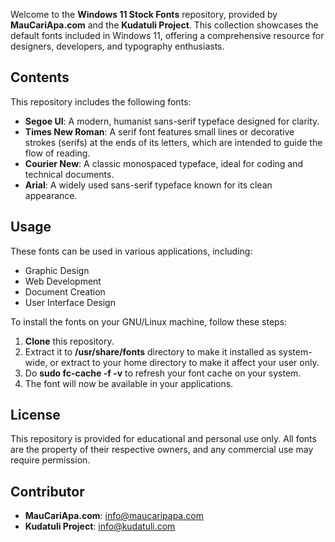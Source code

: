 Welcome to the **Windows 11 Stock Fonts** repository, provided by **MauCariApa.com** and the **Kudatuli Project**. This collection showcases the default fonts included in Windows 11, offering a comprehensive resource for designers, developers, and typography enthusiasts.

## Contents

This repository includes the following fonts:

- **Segoe UI**: A modern, humanist sans-serif typeface designed for clarity.
- **Times New Roman**: A serif font features small lines or decorative strokes (serifs) at the ends of its letters, which are intended to guide the flow of reading.
- **Courier New**: A classic monospaced typeface, ideal for coding and technical documents.
- **Arial**: A widely used sans-serif typeface known for its clean appearance.

## Usage

These fonts can be used in various applications, including:

- Graphic Design
- Web Development
- Document Creation
- User Interface Design

To install the fonts on your GNU/Linux machine, follow these steps:

1. **Clone** this repository.
2. Extract it to **/usr/share/fonts** directory to make it installed as system-wide, or extract to your home directory to make it affect your user only.
3. Do **sudo fc-cache -f -v** to refresh your font cache on your system.
4. The font will now be available in your applications.


## License

This repository is provided for educational and personal use only. All fonts are the property of their respective owners, and any commercial use may require permission.

## Contributor

- **MauCariApa.com**: [info@maucaripapa.com](mailto:info@maucaripapa.com)
- **Kudatuli Project**: [info@kudatuli.com](mailto:info@kudatuli.com)
